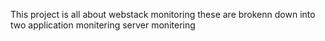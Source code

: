 This project is all about webstack monitoring
these are brokenn down into two
application monitering
server monitering
